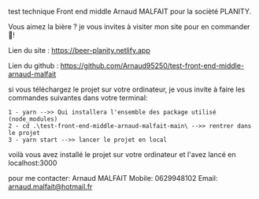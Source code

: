 test technique Front end middle Arnaud MALFAIT pour la socièté PLANITY.

Vous aimez la bière ? je vous invites à visiter mon site pour en commander🍺!

Lien du site :
https://beer-planity.netlify.app

Lien du github :
https://github.com/Arnaud95250/test-front-end-middle-arnaud-malfait

si vous téléchargez le projet sur votre ordinateur, je vous invite à faire les commandes suivantes dans votre terminal:

    1 - yarn -->> Qui installera l'ensemble des package utilisé (node_modules)
    2 - cd .\test-front-end-middle-arnaud-malfait-main\ -->> rentrer dans le projet
    3 - yarn start -->> lancer le projet en local

voilà vous avez installé le projet sur votre ordinateur et l'avez lancé en localhost:3000

pour me contacter:
Arnaud MALFAIT
Mobile: 0629948102
Email: arnaud.malfait@hotmail.fr
